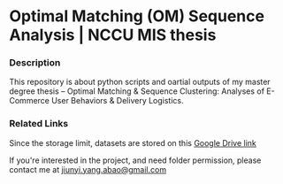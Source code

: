 # Optimal Matching (OM) Sequence Analysis | NCCU MIS thesis
### Description
This repository is about python scripts and oartial outputs of my master degree thesis – Optimal Matching & Sequence Clustering: Analyses of E-Commerce User Behaviors & Delivery Logistics.

### Related Links
Since the storage limit, datasets are stored on this [Google Drive link][https://drive.google.com/drive/folders/1xNEHPtwk44GFA31XsaXaHlXCbkUUqMmm?usp=sharing]

If you're interested in the project, and need folder permission, please contact me at [jiunyi.yang.abao@gmail.com]


[https://drive.google.com/drive/folders/1xNEHPtwk44GFA31XsaXaHlXCbkUUqMmm?usp=sharing]: https://drive.google.com/drive/folders/1xNEHPtwk44GFA31XsaXaHlXCbkUUqMmm?usp=sharing
[jiunyi.yang.abao@gmail.com]: jiunyi.yang.abao@gmail.com
